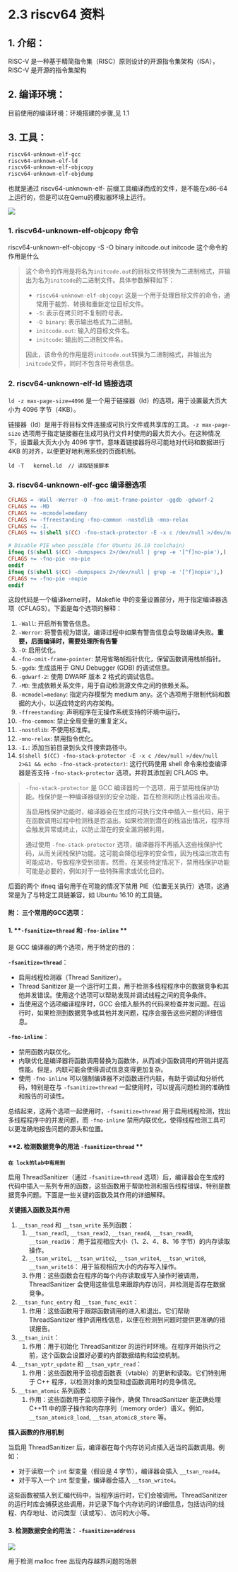# 2.3 riscv64 资料



## 1. 介绍：

RISC-V 是一种基于精简指令集（RISC）原则设计的开源指令集架构（ISA），RISC-V 是开源的指令集架构



## 2. 编译环境：

目前使用的编译环境：环境搭建的步骤,见 1.1




## 3. 工具：

```Makefile
riscv64-unknown-elf-gcc  
riscv64-unknown-elf-ld
riscv64-unknown-elf-objcopy
riscv64-unknown-elf-objdump
```

也就是通过 riscv64-unknown-elf- 前缀工具编译而成的文件，是不能在x86-64上运行的，但是可以在Qemu的模拟器环境上运行。

![](./images/risc_v_1.png)

### 1. riscv64-unknown-elf-objcopy 命令

riscv64-unknown-elf-objcopy   -S  -O  binary initcode.out initcode   这个命令的作用是什么

> 这个命令的作用是将名为`initcode.out`的目标文件转换为二进制格式，并输出为名为`initcode`的二进制文件。具体参数解释如下：
>
> - `riscv64-unknown-elf-objcopy`: 这是一个用于处理目标文件的命令，通常用于裁剪、转换和重新定位目标文件。
> - `-S`: 表示在拷贝时不复制符号表。
> - `-O binary`: 表示输出格式为二进制。
> - `initcode.out`: 输入的目标文件名。
> - `initcode`: 输出的二进制文件名。
>
> 因此，该命令的作用是将`initcode.out`转换为二进制格式，并输出为`initcode`文件，同时不包含符号表信息。

### 2. riscv64-unknown-elf-ld  链接选项

`ld -z max-page-size=4096` 是一个用于链接器（ld）的选项，用于设置最大页大小为 4096 字节（4KB）。

链接器（ld）是用于将目标文件连接成可执行文件或共享库的工具。`-z max-page-size` 选项用于指定链接器在生成可执行文件时使用的最大页大小。在这种情况下，设置最大页大小为 4096 字节，意味着链接器将尽可能地对代码和数据进行 4KB 的对齐，以便更好地利用系统的页面机制。

```Plain
ld -T   kernel.ld  // 读取链接脚本
```

### 3. riscv64-unknown-elf-gcc   编译器选项

```Makefile
CFLAGS = -Wall -Werror -O -fno-omit-frame-pointer -ggdb -gdwarf-2
CFLAGS += -MD
CFLAGS += -mcmodel=medany
CFLAGS += -ffreestanding -fno-common -nostdlib -mno-relax
CFLAGS += -I.
CFLAGS += $(shell $(CC) -fno-stack-protector -E -x c /dev/null >/dev/null 2>&1 && echo -fno-stack-protector)

# Disable PIE when possible (for Ubuntu 16.10 toolchain)
ifneq ($(shell $(CC) -dumpspecs 2>/dev/null | grep -e '[^f]no-pie'),)
CFLAGS += -fno-pie -no-pie
endif
ifneq ($(shell $(CC) -dumpspecs 2>/dev/null | grep -e '[^f]nopie'),)
CFLAGS += -fno-pie -nopie
endif 
```

这段代码是一个编译kernel时， Makefile 中的变量设置部分，用于指定编译器选项（CFLAGS）。下面是每个选项的解释：

1. `-Wall`: 开启所有警告信息。
2. `-Werror`: 将警告视为错误，编译过程中如果有警告信息会导致编译失败。**重要，后面编译时，需要处理所有告警**
3. `-O`: 启用优化。
4. `-fno-omit-frame-pointer`: 禁用省略帧指针优化，保留函数调用栈帧指针。
5. `-ggdb`: 生成适用于 GNU Debugger (GDB) 的调试信息。
6. `-gdwarf-2`: 使用 DWARF 版本 2 格式的调试信息。
7. `-MD`: 生成依赖关系文件，用于自动检测源文件之间的依赖关系。
8. `-mcmodel=medany`: 指定内存模型为 medium any。这个选项用于限制代码和数据的大小，以适应特定的内存架构。
9. `-ffreestanding`: 声明程序在无操作系统支持的环境中运行。
10. `-fno-common`: 禁止全局变量的重复定义。
11. `-nostdlib`: 不使用标准库。
12. `-mno-relax`: 禁用指令优化。
13. `-I.`: 添加当前目录到头文件搜索路径中。
14. `$(shell $(CC) -fno-stack-protector -E -x c /dev/null >/dev/null 2>&1 && echo -fno-stack-protector)`: 这行代码使用 shell 命令来检查编译器是否支持 `-fno-stack-protector` 选项，并将其添加到 CFLAGS 中。

> `-fno-stack-protector` 是 GCC 编译器的一个选项，用于禁用栈保护功能。栈保护是一种编译器级别的安全功能，旨在检测和防止栈溢出攻击。
>
> 当启用栈保护功能时，编译器会在生成的可执行文件中插入一些代码，用于在函数调用过程中检测栈是否溢出。如果检测到潜在的栈溢出情况，程序将会触发异常或终止，以防止潜在的安全漏洞被利用。
>
> 通过使用 `-fno-stack-protector` 选项，编译器将不再插入这些栈保护代码，从而关闭栈保护功能。这可能会降低程序的安全性，因为栈溢出攻击有可能成功，导致程序受到损害。然而，在某些特定情况下，禁用栈保护功能可能是必要的，例如对于一些特殊需求或优化目的。

后面的两个 ifneq 语句用于在可能的情况下禁用 PIE（位置无关执行）选项，这通常是为了与特定工具链兼容，如 Ubuntu 16.10 的工具链。



#### **附： 三个常用的GCC选项：**

#### 1. **`-fsanitize=thread` 和 `-fno-inline` **

   是 GCC 编译器的两个选项，用于特定的目的：

**`-fsanitize=thread`**：

- 启用线程检测器（Thread Sanitizer）。
- Thread Sanitizer 是一个运行时工具，用于检测多线程程序中的数据竞争和其他并发错误。使用这个选项可以帮助发现并调试线程之间的竞争条件。
- 当使用这个选项编译程序时，GCC 会插入额外的代码来检查并发问题。在运行时，如果检测到数据竞争或其他并发问题，程序会报告这些问题的详细信息。

**`-fno-inline`**：

- 禁用函数内联优化。
- 内联优化是编译器将函数调用替换为函数体，从而减少函数调用的开销并提高性能。但是，内联可能会使得调试信息变得更加复杂。
- 使用 `-fno-inline` 可以强制编译器不对函数进行内联，有助于调试和分析代码，特别是在与 `-fsanitize=thread` 一起使用时，可以提高问题检测的准确性和报告的可读性。

 总结起来，这两个选项一起使用时，`-fsanitize=thread` 用于启用线程检测，找出多线程程序中的并发问题，而 `-fno-inline` 禁用内联优化，使得线程检测工具可以更准确地报告问题的源头和位置。



 #### **2. 检测数据竞争的用法 `-fsanitize=thread` **

**`在 lock的lab中有用到`**

启用 ThreadSanitizer（通过 `-fsanitize=thread` 选项）后，编译器会在生成的代码中插入一系列专用的函数，这些函数用于帮助检测和报告线程错误，特别是数据竞争问题。下面是一些关键的函数及其作用的详细解释。

**关键插入函数及其作用**

1. `__tsan_read` 和 `__tsan_write` 系列函数：
   1. `__tsan_read1`, `__tsan_read2`, `__tsan_read4`, `__tsan_read8`, `__tsan_read16`： 用于监视相应大小（1、2、4、8、16 字节）的内存读取操作。
   2. `__tsan_write1`, `__tsan_write2`, `__tsan_write4`, `__tsan_write8`, `__tsan_write16`： 用于监视相应大小的内存写入操作。
   3. 作用：这些函数会在程序的每个内存读取或写入操作时被调用，ThreadSanitizer 会使用这些信息来跟踪内存访问，并检测是否存在数据竞争。
2. `__tsan_func_entry` 和 `__tsan_func_exit`：
   1. 作用：这些函数用于跟踪函数调用的进入和退出。它们帮助 ThreadSanitizer 维护调用栈信息，以便在检测到问题时提供更准确的错误报告。
3. `__tsan_init`：
   1. 作用：用于初始化 ThreadSanitizer 的运行时环境。在程序开始执行之前，这个函数会设置好必要的内部数据结构和监控机制。
4. `__tsan_vptr_update` 和 `__tsan_vptr_read`：
   1. 作用：这些函数用于监视虚函数表（vtable）的更新和读取。它们特别用于 C++ 程序，以检测对象的类型和虚函数调用时的竞争情况。
5. `__tsan_atomic` 系列函数：
   1. 作用：这些函数用于监视原子操作，确保 ThreadSanitizer 能正确处理 C++11 中的原子操作和内存序列（memory order）语义。例如，`__tsan_atomic8_load`, `__tsan_atomic8_store` 等。

**插入函数的作用机制**

当启用 ThreadSanitizer 后，编译器在每个内存访问点插入适当的函数调用。例如：

- 对于读取一个 `int` 型变量（假设是 4 字节），编译器会插入 `__tsan_read4`。
- 对于写入一个 `int` 型变量，编译器会插入 `__tsan_write4`。

这些函数被插入到汇编代码中，当程序运行时，它们会被调用。ThreadSanitizer 的运行时库会捕获这些调用，并记录下每个内存访问的详细信息，包括访问的线程、内存地址、访问类型（读或写）、访问的大小等。



####  3. **检测数据安全的用法： `-fsanitize=address`**

![](./images/risc_v_2.png)

用于检测 malloc  free 出现内存越界问题的场景
